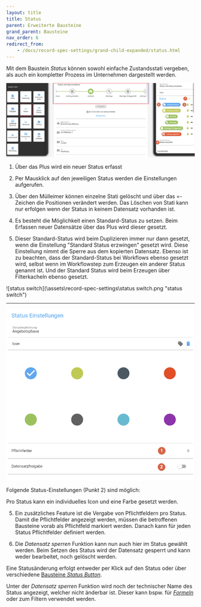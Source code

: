 ```yaml
---
layout: title
title: Status
parent: Erweiterte Bausteine
grand_parent: Bausteine
nav_order: 6
redirect_from:
    - /docs/record-spec-settings/grand-child-expanded/status.html
---
```


Mit dem Baustein _Status_ können sowohl einfache Zustandsstati vergeben, als auch ein kompletter Prozess im
Unternehmen dargestellt werden.

![status1](\assets\record-spec-settings\1status.png 'status1')

1. Über das Plus wird ein neuer Status erfasst

2. Per Mausklick auf den jeweiligen Status werden die Einstellungen aufgerufen.

3. Über den Mülleimer können einzelne Stati gelöscht und über das =-Zeichen die Positionen verändert werden. Das Löschen von Stati kann nur erfolgen wenn der Status in keinem Datensatz vorhanden ist.

4. Es besteht die Möglichkeit einen Standard-Status zu setzen. Beim Erfassen neuer Datensätze über das Plus wird dieser gesetzt.

5. Dieser Standard-Status wird beim Duplizieren immer nur dann gesetzt, wenn die Einstellung "Standard Status erzwingen" gesetzt wird.
   Diese Einstellung nimmt die Sperre aus dem kopierten Datensatz.
   Ebenso ist zu beachten, dass der Standard-Status bei Workflows ebenso gesetzt wird, selbst wenn im Workflowstep zum Erzeugen ein anderer Status genannt ist.
   Und der Standard Status wird beim Erzeugen über Filterkacheln ebenso gesetzt.

![status switch](\assets\record-spec-settings\status switch.png "status switch")

---

![status2](\assets\record-spec-settings\2status.png 'status2')

Folgende Status-Einstellungen (Punkt 2) sind möglich:

Pro Status kann ein individuelles Icon und eine Farbe gesetzt werden.

5. Ein zusätzliches Feature ist die Vergabe von Pflichtfeldern pro Status. Damit die Pflichtfelder angezeigt werden, müssen
   die betroffenen Bausteine vorab als Pflichtfeld markiert werden. Danach kann für jeden Status Pflichtfelder definiert werden.

6. Die _Datensatz sperren_ Funktion kann nun auch hier im Status gewählt werden. Beim Setzen des Status wird der Datensatz
   gesperrt und kann weder bearbeitet, noch gelöscht werden.

Eine Statusänderung erfolgt entweder per Klick auf den Status oder über verschiedene [Bausteine _Status Button_](/docs/record-spec-settings/grand-child-expanded/button-status.html).

Unter der _Datensatz sperren_ Funktion wird noch der technischer Name des Status angezeigt, welcher nicht änderbar ist. Dieser kann bspw. für [_Formeln_](/docs/formulary/formulary.html) oder zum Filtern verwendet werden.
